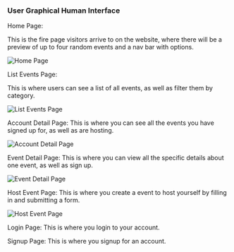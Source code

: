 ### User Graphical Human Interface

Home Page:

This is the fire page visitors arrive to on the website, where there will be a preview of up to four random events and a nav bar with options.

![Home Page](https://i.imgur.com/vumUs0M.png)

List Events Page:

This is where users can see a list of all events, as well as filter them by category.

![List Events Page](https://i.imgur.com/7JurG2v.png)

Account Detail Page:
This is where you can see all the events you have signed up for, as well as are hosting.

![Account Detail Page](https://i.imgur.com/KB7SrcD.png)

Event Detail Page:
This is where you can view all the specific details about one event, as well as sign up.

![Event Detail Page](https://i.imgur.com/49nyy8n.png)

Host Event Page:
This is where you create a event to host yourself by filling in and submitting a form.

![Host Event Page](https://i.imgur.com/vVR5NK7.png)

Login Page:
This is where you login to your account.

Signup Page:
This is where you signup for an account.
